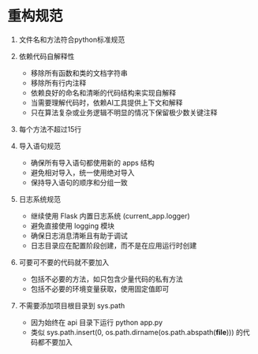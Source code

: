 # 重构规范

1. 文件名和方法符合python标准规范

2. 依赖代码自解释性
   - 移除所有函数和类的文档字符串
   - 移除所有行内注释
   - 依赖良好的命名和清晰的代码结构来实现自解释
   - 当需要理解代码时，依赖AI工具提供上下文和解释
   - 只在算法复杂或业务逻辑不明显的情况下保留极少数关键注释

3. 每个方法不超过15行

4. 导入语句规范
   - 确保所有导入语句都使用新的 apps 结构
   - 避免相对导入，统一使用绝对导入
   - 保持导入语句的顺序和分组一致

5. 日志系统规范
   - 继续使用 Flask 内置日志系统 (current_app.logger)
   - 避免直接使用 logging 模块
   - 确保日志消息清晰且有助于调试
   - 日志目录应在配置阶段创建，而不是在应用运行时创建


7. 可要可不要的代码就不要加入
   - 包括不必要的方法，如只包含少量代码的私有方法
   - 包括不必要的环境变量获取，使用固定值即可

8. 不需要添加项目根目录到 sys.path
   - 因为始终在 api 目录下运行 python app.py
   - 类似 sys.path.insert(0, os.path.dirname(os.path.abspath(__file__))) 的代码都不要加入


